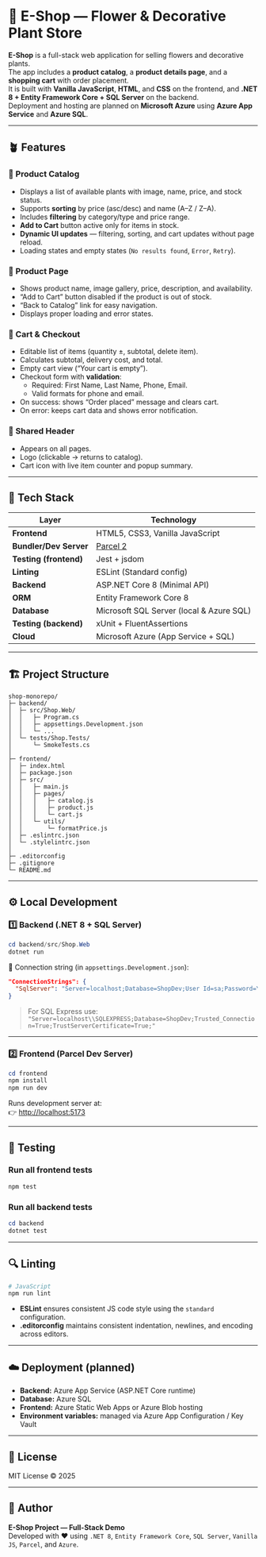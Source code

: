 # 🌸 E-Shop — Flower & Decorative Plant Store

**E-Shop** is a full-stack web application for selling flowers and decorative plants.  
The app includes a **product catalog**, a **product details page**, and a **shopping cart** with order placement.  
It is built with **Vanilla JavaScript**, **HTML**, and **CSS** on the frontend, and **.NET 8 + Entity Framework Core + SQL Server** on the backend.  
Deployment and hosting are planned on **Microsoft Azure** using **Azure App Service** and **Azure SQL**.

---

## 🪴 Features

### 🌼 Product Catalog

- Displays a list of available plants with image, name, price, and stock status.
- Supports **sorting** by price (asc/desc) and name (A–Z / Z–A).
- Includes **filtering** by category/type and price range.
- **Add to Cart** button active only for items in stock.
- **Dynamic UI updates** — filtering, sorting, and cart updates without page reload.
- Loading states and empty states (`No results found`, `Error`, `Retry`).

### 🌷 Product Page

- Shows product name, image gallery, price, description, and availability.
- “Add to Cart” button disabled if the product is out of stock.
- “Back to Catalog” link for easy navigation.
- Displays proper loading and error states.

### 🛒 Cart & Checkout

- Editable list of items (quantity ±, subtotal, delete item).
- Calculates subtotal, delivery cost, and total.
- Empty cart view (“Your cart is empty”).
- Checkout form with **validation**:
  - Required: First Name, Last Name, Phone, Email.
  - Valid formats for phone and email.
- On success: shows “Order placed” message and clears cart.
- On error: keeps cart data and shows error notification.

### 🌺 Shared Header

- Appears on all pages.
- Logo (clickable → returns to catalog).
- Cart icon with live item counter and popup summary.

---

## 🧩 Tech Stack

| Layer                  | Technology                               |
| ---------------------- | ---------------------------------------- |
| **Frontend**           | HTML5, CSS3, Vanilla JavaScript          |
| **Bundler/Dev Server** | [Parcel 2](https://parceljs.org/)        |
| **Testing (frontend)** | Jest + jsdom                             |
| **Linting**            | ESLint (Standard config)                 |
| **Backend**            | ASP.NET Core 8 (Minimal API)             |
| **ORM**                | Entity Framework Core 8                  |
| **Database**           | Microsoft SQL Server (local & Azure SQL) |
| **Testing (backend)**  | xUnit + FluentAssertions                 |
| **Cloud**              | Microsoft Azure (App Service + SQL)      |

---

## 🏗️ Project Structure

```
shop-monorepo/
├─ backend/
│  ├─ src/Shop.Web/
│  │   ├─ Program.cs
│  │   ├─ appsettings.Development.json
│  │   └─ ...
│  └─ tests/Shop.Tests/
│      └─ SmokeTests.cs
│
├─ frontend/
│  ├─ index.html
│  ├─ package.json
│  ├─ src/
│  │   ├─ main.js
│  │   ├─ pages/
│  │   │   ├─ catalog.js
│  │   │   ├─ product.js
│  │   │   └─ cart.js
│  │   └─ utils/
│  │       └─ formatPrice.js
│  ├─ .eslintrc.json
│  └─ .stylelintrc.json
│
├─ .editorconfig
├─ .gitignore
└─ README.md
```

---

## ⚙️ Local Development

### 1️⃣ Backend (.NET 8 + SQL Server)

```powershell
cd backend/src/Shop.Web
dotnet run
```

💾 Connection string (in `appsettings.Development.json`):

```json
"ConnectionStrings": {
  "SqlServer": "Server=localhost;Database=ShopDev;User Id=sa;Password=YourStrong!Passw0rd;TrustServerCertificate=True;"
}
```

> For SQL Express use:  
> `"Server=localhost\\SQLEXPRESS;Database=ShopDev;Trusted_Connection=True;TrustServerCertificate=True;"`

---

### 2️⃣ Frontend (Parcel Dev Server)

```powershell
cd frontend
npm install
npm run dev
```

Runs development server at:  
👉 [http://localhost:5173](http://localhost:5173)

---

## 🧪 Testing

### Run all frontend tests

```powershell
npm test
```

### Run all backend tests

```powershell
cd backend
dotnet test
```

---

## 🔍 Linting

```powershell
# JavaScript
npm run lint
```

- **ESLint** ensures consistent JS code style using the `standard` configuration.
- **.editorconfig** maintains consistent indentation, newlines, and encoding across editors.

---

## ☁️ Deployment (planned)

- **Backend:** Azure App Service (ASP.NET Core runtime)
- **Database:** Azure SQL
- **Frontend:** Azure Static Web Apps or Azure Blob hosting
- **Environment variables:** managed via Azure App Configuration / Key Vault

---

## 📄 License

MIT License © 2025

---

## 💐 Author

**E-Shop Project — Full-Stack Demo**  
Developed with ❤️ using `.NET 8`, `Entity Framework Core`, `SQL Server`, `Vanilla JS`, `Parcel`, and `Azure`.
